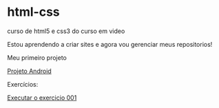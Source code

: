# html-css
 curso de html5 e css3 do curso em video

Estou aprendendo a criar sites e agora vou gerenciar meus repositorios! 

Meu primeiro projeto

<a href="https://adrianoalberto.github.io/projeto-android/index.html"> Projeto Android</a>

Exercícios:

<a href="https://adrianoalberto.github.io/html-css/exercicios/ex001/index.html">Executar o exercicio 001</a>